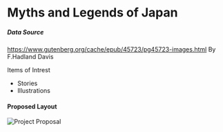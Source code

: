 Myths and Legends of Japan
==========
##### Data Source
https://www.gutenberg.org/cache/epub/45723/pg45723-images.html By F.Hadland Davis

Items of Intrest
* Stories
* Illustrations

#### Proposed Layout



![Project Proposal](https://github.com/it-sd-sqc/sqc-project-Jyakaru/assets/143911905/4e007fae-47de-44b4-bd9b-4796e5a1c786)
